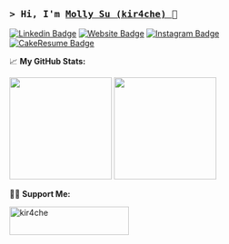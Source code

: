 ### <samp>&gt; Hi, I'm <a href="https://kir4che.github.io/" target="_blank">Molly Su (kir4che) </a>🦫</samp>

[![Linkedin Badge](https://img.shields.io/badge/LinkedIn-0077b5?style=flat-square&logo=Linkedin&color=white&logoColor=white)](https://www.linkedin.com/in/kir4che/)
[![Website Badge](https://img.shields.io/badge/Website-FF9CB6?style=flat-square&logo=githubpages&color=white&logoColor=white)](https://kir4che.github.io/)
[![Instagram Badge](https://img.shields.io/badge/Instagram-DD2A7B?style=flat-square&logo=Instagram&color=white&logoColor=white)](https://www.instagram.com/kir4che/)
[![CakeResume Badge](https://img.shields.io/badge/CakeResume-15A96A?&style=for-square&logo=coursera&color=white&logoColor=white)](https://gapur-kassym.medium.com/)

📈 **My GitHub Stats:**

<p>
  <img height="180em" src="https://github-readme-stats.vercel.app/api?username=kir4che&show_icons=true&hide_border=true&&count_private=true&include_all_commits=true" />
  <img height="180em" src="https://github-readme-stats.vercel.app/api/top-langs/?username=kir4che&show_icons=true&hide_border=true&layout=compact&langs_count=8"/>
</p>

🫶🏻 **Support Me:**

<p><a href="https://www.buymeacoffee.com/kir4che"> <img align="left" src="https://cdn.buymeacoffee.com/buttons/v2/default-yellow.png" height="50" width="210" alt="kir4che" /></a></p>
